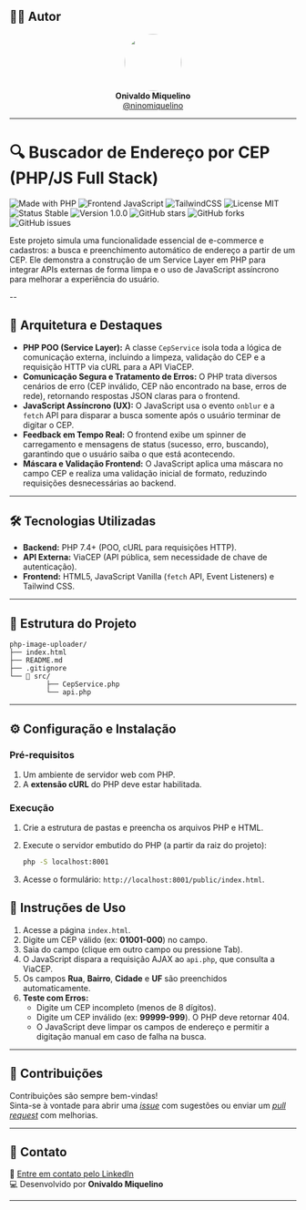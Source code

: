 ## 👨‍💻 Autor

<div align="center">
  <img src="https://avatars.githubusercontent.com/ninomiquelino" width="100" height="100" style="border-radius: 50%">
  <br>
  <strong>Onivaldo Miquelino</strong>
  <br>
  <a href="https://github.com/ninomiquelino">@ninomiquelino</a>
</div>

---

# 🔍 Buscador de Endereço por CEP (PHP/JS Full Stack)

![Made with PHP](https://img.shields.io/badge/PHP-777BB4?logo=php&logoColor=white)
![Frontend JavaScript](https://img.shields.io/badge/Frontend-JavaScript-F7DF1E?logo=javascript&logoColor=black)
![TailwindCSS](https://img.shields.io/badge/TailwindCSS-38B2AC?logo=tailwindcss&logoColor=white)
![License MIT](https://img.shields.io/badge/License-MIT-green)
![Status Stable](https://img.shields.io/badge/Status-Stable-success)
![Version 1.0.0](https://img.shields.io/badge/Version-1.0.0-blue)
![GitHub stars](https://img.shields.io/github/stars/NinoMiquelino/php-cep-finder?style=social)
![GitHub forks](https://img.shields.io/github/forks/NinoMiquelino/php-cep-finder?style=social)
![GitHub issues](https://img.shields.io/github/issues/NinoMiquelino/php-cep-finder)

Este projeto simula uma funcionalidade essencial de e-commerce e cadastros: a busca e preenchimento automático de endereço a partir de um CEP. Ele demonstra a construção de um Service Layer em PHP para integrar APIs externas de forma limpa e o uso de JavaScript assíncrono para melhorar a experiência do usuário.

--

## 🚀 Arquitetura e Destaques

* **PHP POO (Service Layer):** A classe `CepService` isola toda a lógica de comunicação externa, incluindo a limpeza, validação do CEP e a requisição HTTP via cURL para a API ViaCEP.
* **Comunicação Segura e Tratamento de Erros:** O PHP trata diversos cenários de erro (CEP inválido, CEP não encontrado na base, erros de rede), retornando respostas JSON claras para o frontend.
* **JavaScript Assíncrono (UX):** O JavaScript usa o evento `onblur` e a `fetch` API para disparar a busca somente após o usuário terminar de digitar o CEP.
* **Feedback em Tempo Real:** O frontend exibe um spinner de carregamento e mensagens de status (sucesso, erro, buscando), garantindo que o usuário saiba o que está acontecendo.
* **Máscara e Validação Frontend:** O JavaScript aplica uma máscara no campo CEP e realiza uma validação inicial de formato, reduzindo requisições desnecessárias ao backend.

---

## 🛠️ Tecnologias Utilizadas

* **Backend:** PHP 7.4+ (POO, cURL para requisições HTTP).
* **API Externa:** ViaCEP (API pública, sem necessidade de chave de autenticação).
* **Frontend:** HTML5, JavaScript Vanilla (`fetch` API, Event Listeners) e Tailwind CSS.

---

## 🧩 Estrutura do Projeto

```
php-image-uploader/
├── index.html
├── README.md
├── .gitignore
└── 📁 src/
         ├── CepService.php
         └── api.php
```
---

## ⚙️ Configuração e Instalação

### Pré-requisitos

1.  Um ambiente de servidor web com PHP.
2.  A **extensão cURL** do PHP deve estar habilitada.

### Execução

1.  Crie a estrutura de pastas e preencha os arquivos PHP e HTML.
2.  Execute o servidor embutido do PHP (a partir da raiz do projeto):

    ```bash
    php -S localhost:8001
    ```

3.  Acesse o formulário: `http://localhost:8001/public/index.html`.

## 📝 Instruções de Uso

1.  Acesse a página `index.html`.
2.  Digite um CEP válido (ex: **01001-000**) no campo.
3.  Saia do campo (clique em outro campo ou pressione Tab).
4.  O JavaScript dispara a requisição AJAX ao `api.php`, que consulta a ViaCEP.
5.  Os campos **Rua**, **Bairro**, **Cidade** e **UF** são preenchidos automaticamente.
6.  **Teste com Erros:**
    * Digite um CEP incompleto (menos de 8 dígitos).
    * Digite um CEP inválido (ex: **99999-999**). O PHP deve retornar 404.
    * O JavaScript deve limpar os campos de endereço e permitir a digitação manual em caso de falha na busca.

---

## 🤝 Contribuições
Contribuições são sempre bem-vindas!  
Sinta-se à vontade para abrir uma [*issue*](https://github.com/NinoMiquelino/php-cep-finder/issues) com sugestões ou enviar um [*pull request*](https://github.com/NinoMiquelino/php-cep-finder/pulls) com melhorias.

---

## 💬 Contato
📧 [Entre em contato pelo LinkedIn](https://www.linkedin.com/in/onivaldomiquelino/)  
💻 Desenvolvido por **Onivaldo Miquelino**

---
